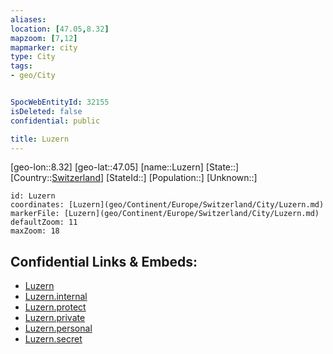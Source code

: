 ```yaml
---
aliases: 
location: [47.05,8.32]
mapzoom: [7,12] 
mapmarker: city 
type: City
tags:
- geo/City


SpocWebEntityId: 32155
isDeleted: false
confidential: public

title: Luzern
---
```

[geo-lon::8.32]
[geo-lat::47.05]
[name::Luzern]
[State::]
[Country::[Switzerland](geo/Continent/Europe/Switzerland.md)]
[StateId::]
[Population::]
[Unknown::]


```leaflet
id: Luzern
coordinates: [Luzern](geo/Continent/Europe/Switzerland/City/Luzern.md)
markerFile: [Luzern](geo/Continent/Europe/Switzerland/City/Luzern.md)
defaultZoom: 11 
maxZoom: 18
```


## Confidential Links & Embeds: 
- [Luzern](../../../../../../_public/geo/Continent/Europe/Switzerland/City/Luzern.md) 
- [Luzern.internal](../../../../../../_internal/geo/Continent/Europe/Switzerland/City/Luzern.internal.md) 
- [Luzern.protect](../../../../../../_protect/geo/Continent/Europe/Switzerland/City/Luzern.protect.md) 
- [Luzern.private](../../../../../../_private/geo/Continent/Europe/Switzerland/City/Luzern.private.md) 
- [Luzern.personal](../../../../../../_personal/geo/Continent/Europe/Switzerland/City/Luzern.personal.md) 
- [Luzern.secret](../../../../../../_secret/geo/Continent/Europe/Switzerland/City/Luzern.secret.md) 
